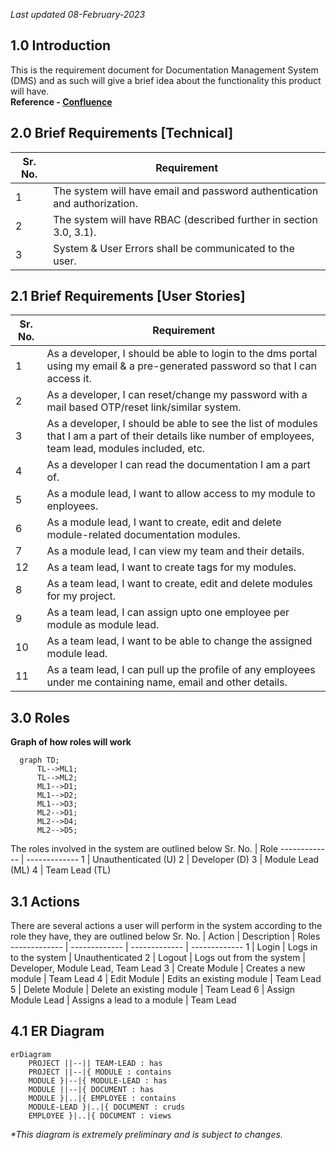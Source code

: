 _Last updated 08-February-2023_

## 1.0 Introduction

This is the requirement document for Documentation Management System (DMS) and as such will give a brief idea about the functionality this product will have.  
**Reference - [Confluence](https://www.atlassian.com/software/confluence)**

## 2.0 Brief Requirements [Technical]

| Sr. No. | Requirement                                                               |
| ------- | ------------------------------------------------------------------------- |
| 1       | The system will have email and password authentication and authorization. |
| 2       | The system will have RBAC (described further in section 3.0, 3.1).        |
| 3       | System & User Errors shall be communicated to the user.                   |

## 2.1 Brief Requirements [User Stories]

| Sr. No. | Requirement                                                                                                                                                |
| ------- | ---------------------------------------------------------------------------------------------------------------------------------------------------------- |
| 1       | As a developer, I should be able to login to the dms portal using my email & a pre-generated password so that I can access it.                             |
| 2       | As a developer, I can reset/change my password with a mail based OTP/reset link/similar system.                                                            |
| 3       | As a developer, I should be able to see the list of modules that I am a part of their details like number of employees, team lead, modules included, etc. |
| 4       | As a developer I can read the documentation I am a part of.                                                                                                |
| 5       | As a module lead, I want to allow access to my module to enployees.                                                                                        |
| 6       | As a module lead, I want to create, edit and delete module-related documentation modules.                                                                 |
| 7       | As a module lead, I can view my team and their details.                                                                                                    |
| 12      | As a team lead, I want to create tags for my modules.
| 8       | As a team lead, I want to create, edit and delete modules for my project.                                                                                  |
| 9       | As a team lead, I can assign upto one employee per module as module lead.                                                                                  |
| 10      | As a team lead, I want to be able to change the assigned module lead.                                                                                         |
| 11      | As a team lead, I can pull up the profile of any employees under me containing name, email and other details.                                              |
## 3.0 Roles

**Graph of how roles will work**

```mermaid
  graph TD;
      TL-->ML1;
      TL-->ML2;
      ML1-->D1;
      ML1-->D2;
      ML1-->D3;
      ML2-->D1;
      ML2-->D4;
      ML2-->D5;
```

The roles involved in the system are outlined below
Sr. No. | Role
------------- | -------------
1 | Unauthenticated (U)
2 | Developer (D)
3 | Module Lead (ML)
4 | Team Lead (TL)

## 3.1 Actions

There are several actions a user will perform in the system according to the role they have, they are outlined below
Sr. No. | Action | Description | Roles
------------- | ------------- | ------------- | -------------
1 | Login | Logs in to the system | Unauthenticated
2 | Logout | Logs out from the system | Developer, Module Lead, Team Lead
3 | Create Module | Creates a new module | Team Lead
4 | Edit Module | Edits an existing module | Team Lead
5 | Delete Module | Delete an existing module | Team Lead
6 | Assign Module Lead | Assigns a lead to a module | Team Lead

## 4.1 ER Diagram

```mermaid
erDiagram
    PROJECT ||--|| TEAM-LEAD : has
    PROJECT ||--|{ MODULE : contains
    MODULE }|--|{ MODULE-LEAD : has
    MODULE ||--|{ DOCUMENT : has
    MODULE }|..|{ EMPLOYEE : contains
    MODULE-LEAD }|..|{ DOCUMENT : cruds
    EMPLOYEE }|..|{ DOCUMENT : views
```

_\*This diagram is extremely preliminary and is subject to changes._
